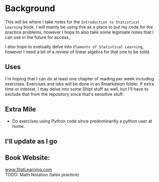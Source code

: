 # Background  
This will be where I take notes for the `Introduction to Statistical Learning` book. I will mainly be using this as a place to put my code for the practice problems, however I hope to also take some legimiate notes that I can use in the future for access,. 

I also hope to evetually delve into `Elements of Statistical Learning`, however I need a bit of a review of linear algebra for that one to be solid.   


## Uses  
I'm hoping that I can do at least one chapter of reading per week including exercises. Exercises and labs will be done in an Rmarkdwon folder. If extra time or interest, I may delve into some Shipt stuff as well, but I'll have to exclude that from the repository since that's sensitive stuff.  

## Extra Mile  
* Do exercises using Python code since predominantly a python user at home.  


## I'll update as I go  

## Book Website: 
www.StatLearning.com  
TODO: Math Notation (latex practice)  